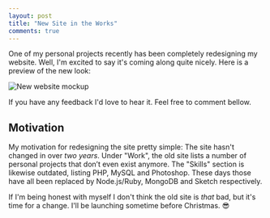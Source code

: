 ```yaml
---
layout: post
title: "New Site in the Works"
comments: true
---
```


One of my personal projects recently has been completely redesigning my website. Well, I'm excited to say it's coming along quite nicely. Here is a preview of the new look:

![New website mockup](http://dropsinn.s3.amazonaws.com/website-mockup-banner-min.jpg)

If you have any feedback I'd love to hear it. Feel free to comment bellow.

## Motivation

My motivation for redesigning the site pretty simple: The site hasn't changed in over _two years_. Under "Work", the old site lists a number of personal projects that don’t even exist anymore. The "Skills" section is likewise outdated, listing PHP, MySQL and Photoshop. These days those have all been replaced by Node.js/Ruby, MongoDB and Sketch respectively.

If I'm being honest with myself I don't think the old site is _that_ bad, but it's time for a change. I'll be launching sometime before Christmas. :sunglasses:
